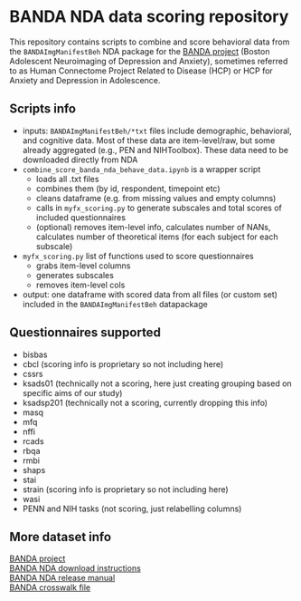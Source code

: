 # BANDA NDA data scoring repository
This repository contains scripts to combine and score behavioral data from the `BANDAImgManifestBeh` NDA package for the [BANDA project](https://nda.nih.gov/edit_collection.html?id=3037) (Boston Adolescent Neuroimaging of Depression and Anxiety), sometimes referred to as Human Connectome Project Related to Disease (HCP) or HCP for Anxiety and Depression in Adolescence.

## Scripts info
- inputs: `BANDAImgManifestBeh/*txt` files include demographic, behavioral, and cognitive data. Most of these data are item-level/raw, but some already aggregated (e.g., PEN and NIHToolbox). These data need to be downloaded directly from NDA
- `combine_score_banda_nda_behave_data.ipynb` is a wrapper script
  - loads all .txt files
  - combines them (by id, respondent, timepoint etc)
  - cleans dataframe (e.g. from missing values and empty columns)      
  - calls in `myfx_scoring.py` to generate subscales and total scores of included questionnaires
  - (optional) removes item-level info, calculates number of NANs, calculates number of theoretical items (for each subject for each subscale) 
- `myfx_scoring.py` list of functions used to score questionnaires
  - grabs item-level columns
  - generates subscales
  - removes item-level cols
- output: one dataframe with scored data from all files (or custom set) included in the `BANDAImgManifestBeh` datapackage

## Questionnaires supported 
- bisbas
- cbcl (scoring info is proprietary so not including here)
- cssrs
- ksads01 (technically not a scoring, here just creating grouping based on specific aims of our study)
- ksadsp201 (technically not a scoring, currently dropping this info)
- masq
- mfq
- nffi
- rcads
- rbqa
- rmbi
- shaps
- stai
- strain (scoring info is proprietary so not including here)
- wasi
- PENN and NIH tasks (not scoring, just relabelling columns)

## More dataset info
[BANDA project](https://nda.nih.gov/edit_collection.html?id=3037)\
[BANDA NDA download instructions]( https://www.humanconnectome.org/study/connectomes-related-anxiety-depression/data-releases
)\
[BANDA NDA release manual](https://www.humanconnectome.org/storage/app/media/documentation/BANDA1.0/BANDA_Release_1.0_Manual.pdf)\
[BANDA crosswalk file](https://www.humanconnectome.org/storage/app/media/documentation/BANDA1.0/BANDA1.0_Crosswalk.csv)
